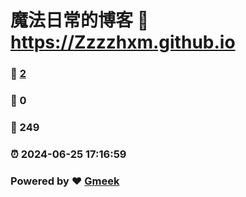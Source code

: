 # 魔法日常的博客 :link: https://Zzzzhxm.github.io 
### :page_facing_up: [2](https://Zzzzhxm.github.io/tag.html) 
### :speech_balloon: 0 
### :hibiscus: 249 
### :alarm_clock: 2024-06-25 17:16:59 
### Powered by :heart: [Gmeek](https://github.com/Meekdai/Gmeek)
